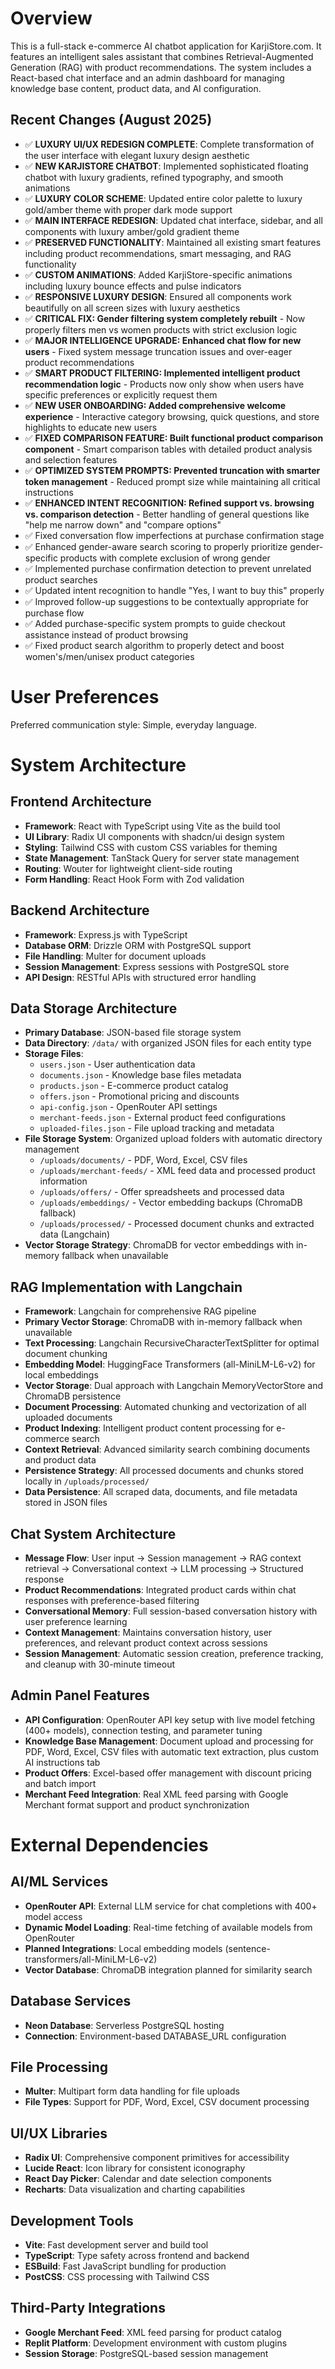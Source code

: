 # Overview

This is a full-stack e-commerce AI chatbot application for KarjiStore.com. It features an intelligent sales assistant that combines Retrieval-Augmented Generation (RAG) with product recommendations. The system includes a React-based chat interface and an admin dashboard for managing knowledge base content, product data, and AI configuration.

## Recent Changes (August 2025)
- ✅ **LUXURY UI/UX REDESIGN COMPLETE**: Complete transformation of the user interface with elegant luxury design aesthetic
- ✅ **NEW KARJISTORE CHATBOT**: Implemented sophisticated floating chatbot with luxury gradients, refined typography, and smooth animations
- ✅ **LUXURY COLOR SCHEME**: Updated entire color palette to luxury gold/amber theme with proper dark mode support
- ✅ **MAIN INTERFACE REDESIGN**: Updated chat interface, sidebar, and all components with luxury amber/gold gradient theme
- ✅ **PRESERVED FUNCTIONALITY**: Maintained all existing smart features including product recommendations, smart messaging, and RAG functionality
- ✅ **CUSTOM ANIMATIONS**: Added KarjiStore-specific animations including luxury bounce effects and pulse indicators
- ✅ **RESPONSIVE LUXURY DESIGN**: Ensured all components work beautifully on all screen sizes with luxury aesthetics
- ✅ **CRITICAL FIX: Gender filtering system completely rebuilt** - Now properly filters men vs women products with strict exclusion logic
- ✅ **MAJOR INTELLIGENCE UPGRADE: Enhanced chat flow for new users** - Fixed system message truncation issues and over-eager product recommendations
- ✅ **SMART PRODUCT FILTERING: Implemented intelligent product recommendation logic** - Products now only show when users have specific preferences or explicitly request them
- ✅ **NEW USER ONBOARDING: Added comprehensive welcome experience** - Interactive category browsing, quick questions, and store highlights to educate new users
- ✅ **FIXED COMPARISON FEATURE: Built functional product comparison component** - Smart comparison tables with detailed product analysis and selection features
- ✅ **OPTIMIZED SYSTEM PROMPTS: Prevented truncation with smarter token management** - Reduced prompt size while maintaining all critical instructions
- ✅ **ENHANCED INTENT RECOGNITION: Refined support vs. browsing vs. comparison detection** - Better handling of general questions like "help me narrow down" and "compare options"
- ✅ Fixed conversation flow imperfections at purchase confirmation stage
- ✅ Enhanced gender-aware search scoring to properly prioritize gender-specific products with complete exclusion of wrong gender
- ✅ Implemented purchase confirmation detection to prevent unrelated product searches
- ✅ Updated intent recognition to handle "Yes, I want to buy this" properly
- ✅ Improved follow-up suggestions to be contextually appropriate for purchase flow
- ✅ Added purchase-specific system prompts to guide checkout assistance instead of product browsing
- ✅ Fixed product search algorithm to properly detect and boost women's/men/unisex product categories



# User Preferences

Preferred communication style: Simple, everyday language.

# System Architecture

## Frontend Architecture
- **Framework**: React with TypeScript using Vite as the build tool
- **UI Library**: Radix UI components with shadcn/ui design system
- **Styling**: Tailwind CSS with custom CSS variables for theming
- **State Management**: TanStack Query for server state management
- **Routing**: Wouter for lightweight client-side routing
- **Form Handling**: React Hook Form with Zod validation

## Backend Architecture
- **Framework**: Express.js with TypeScript
- **Database ORM**: Drizzle ORM with PostgreSQL support
- **File Handling**: Multer for document uploads
- **Session Management**: Express sessions with PostgreSQL store
- **API Design**: RESTful APIs with structured error handling

## Data Storage Architecture
- **Primary Database**: JSON-based file storage system
- **Data Directory**: `/data/` with organized JSON files for each entity type
- **Storage Files**: 
  - `users.json` - User authentication data
  - `documents.json` - Knowledge base files metadata
  - `products.json` - E-commerce product catalog
  - `offers.json` - Promotional pricing and discounts
  - `api-config.json` - OpenRouter API settings
  - `merchant-feeds.json` - External product feed configurations
  - `uploaded-files.json` - File upload tracking and metadata
- **File Storage System**: Organized upload folders with automatic directory management
  - `/uploads/documents/` - PDF, Word, Excel, CSV files
  - `/uploads/merchant-feeds/` - XML feed data and processed product information
  - `/uploads/offers/` - Offer spreadsheets and processed data
  - `/uploads/embeddings/` - Vector embedding backups (ChromaDB fallback)
  - `/uploads/processed/` - Processed document chunks and extracted data (Langchain)
- **Vector Storage Strategy**: ChromaDB for vector embeddings with in-memory fallback when unavailable

## RAG Implementation with Langchain
- **Framework**: Langchain for comprehensive RAG pipeline
- **Primary Vector Storage**: ChromaDB with in-memory fallback when unavailable
- **Text Processing**: Langchain RecursiveCharacterTextSplitter for optimal document chunking
- **Embedding Model**: HuggingFace Transformers (all-MiniLM-L6-v2) for local embeddings
- **Vector Storage**: Dual approach with Langchain MemoryVectorStore and ChromaDB persistence
- **Document Processing**: Automated chunking and vectorization of all uploaded documents
- **Product Indexing**: Intelligent product content processing for e-commerce search
- **Context Retrieval**: Advanced similarity search combining documents and product data
- **Persistence Strategy**: All processed documents and chunks stored locally in `/uploads/processed/`
- **Data Persistence**: All scraped data, documents, and file metadata stored in JSON files

## Chat System Architecture
- **Message Flow**: User input → Session management → RAG context retrieval → Conversational context → LLM processing → Structured response
- **Product Recommendations**: Integrated product cards within chat responses with preference-based filtering
- **Conversational Memory**: Full session-based conversation history with user preference learning
- **Context Management**: Maintains conversation history, user preferences, and relevant product context across sessions
- **Session Management**: Automatic session creation, preference tracking, and cleanup with 30-minute timeout

## Admin Panel Features
- **API Configuration**: OpenRouter API key setup with live model fetching (400+ models), connection testing, and parameter tuning
- **Knowledge Base Management**: Document upload and processing for PDF, Word, Excel, CSV files with automatic text extraction, plus custom AI instructions tab
- **Product Offers**: Excel-based offer management with discount pricing and batch import
- **Merchant Feed Integration**: Real XML feed parsing with Google Merchant format support and product synchronization

# External Dependencies

## AI/ML Services
- **OpenRouter API**: External LLM service for chat completions with 400+ model access
- **Dynamic Model Loading**: Real-time fetching of available models from OpenRouter
- **Planned Integrations**: Local embedding models (sentence-transformers/all-MiniLM-L6-v2)
- **Vector Database**: ChromaDB integration planned for similarity search

## Database Services
- **Neon Database**: Serverless PostgreSQL hosting
- **Connection**: Environment-based DATABASE_URL configuration

## File Processing
- **Multer**: Multipart form data handling for file uploads
- **File Types**: Support for PDF, Word, Excel, CSV document processing

## UI/UX Libraries
- **Radix UI**: Comprehensive component primitives for accessibility
- **Lucide React**: Icon library for consistent iconography
- **React Day Picker**: Calendar and date selection components
- **Recharts**: Data visualization and charting capabilities

## Development Tools
- **Vite**: Fast development server and build tool
- **TypeScript**: Type safety across frontend and backend
- **ESBuild**: Fast JavaScript bundling for production
- **PostCSS**: CSS processing with Tailwind CSS

## Third-Party Integrations
- **Google Merchant Feed**: XML feed parsing for product catalog
- **Replit Platform**: Development environment with custom plugins
- **Session Storage**: PostgreSQL-based session management